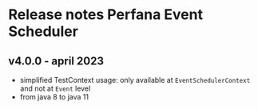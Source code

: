# Release notes Perfana Event Scheduler

## v4.0.0 - april 2023 
* simplified TestContext usage: only available at `EventSchedulerContext` and not at `Event` level
* from java 8 to java 11
